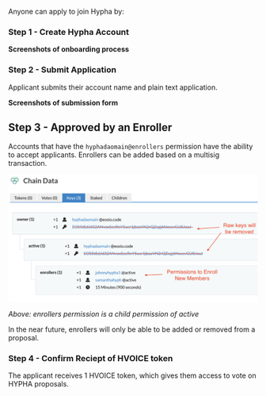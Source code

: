 Anyone can apply to join Hypha by:

### Step 1 - Create Hypha Account

**Screenshots of onboarding process**

### Step 2 - Submit Application

Applicant submits their account name and plain text application.  

**Screenshots of submission form**

## Step 3 - Approved by an Enroller

Accounts that have the ```hyphadaomain@enrollers``` permission have the ability to accept applicants. Enrollers can be added based on a multisig transaction.

![enrollers permissions](img/enrollers_permission.png)

*Above: enrollers permission is a child permission of active*

In the near future, enrollers will only be able to be added or removed from a proposal. 

### Step 4 - Confirm Reciept of HVOICE token

The applicant receives 1 HVOICE token, which gives them access to vote on HYPHA proposals.